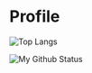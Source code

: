 # Profile

![Top Langs](https://github-readme-stats.vercel.app/api/top-langs/?username=TaufeqRazakh&theme=vue-dark&hide=tcl.roff)

![My Github Status](https://github-readme-stats.vercel.app/api?username=TaufeqRazakh&show_icons=true&theme=vue-dark&hide=contribs&incluse_all_commits=true&count_private=true)
